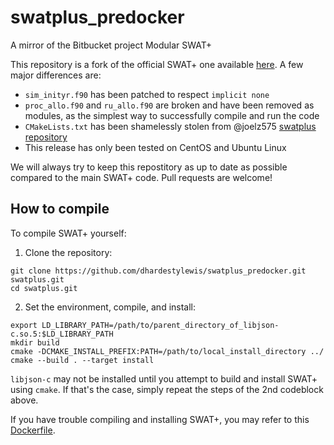 # swatplus_predocker
A mirror of the Bitbucket project Modular SWAT+

This repository is a fork of the official SWAT+ one available [here](https://bitbucket.org/blacklandgrasslandmodels/modular_swatplus/src/master/). A few major differences are:
* `sim_inityr.f90` has been patched to respect `implicit none`
* `proc_allo.f90` and `ru_allo.f90` are broken and have been removed as modules, as the simplest way to successfully compile and run the code
* `CMakeLists.txt` has been shamelessly stolen from @joelz575 [swatplus repository](https://github.com/joelz575/swatplus/blob/master/src/CMakeLists.txt)
* This release has only been tested on CentOS and Ubuntu Linux

We will always try to keep this repostitory as up to date as possible compared to the main SWAT+ code. Pull requests are welcome!

## How to compile

To compile SWAT+ yourself:

1. Clone the repository:
```
git clone https://github.com/dhardestylewis/swatplus_predocker.git swatplus.git
cd swatplus.git
```
2. Set the environment, compile, and install:
```
export LD_LIBRARY_PATH=/path/to/parent_directory_of_libjson-c.so.5:$LD_LIBRARY_PATH
mkdir build
cmake -DCMAKE_INSTALL_PREFIX:PATH=/path/to/local_install_directory ../
cmake --build . --target install
```

`libjson-c` may not be installed until you attempt to build and install SWAT+ using `cmake`. If that's the case, simply repeat the steps of the 2nd codeblock above.

If you have trouble compiling and installing SWAT+, you may refer to this [Dockerfile](https://hub.docker.com/r/dhardestylewis/swatplus_docker/dockerfile).
